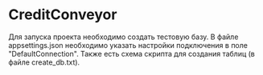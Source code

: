 # CreditConveyor

Для запуска проекта необходимо создать тестовую базу. В файле appsettings.json необходимо указать настройки подключения в поле "DefaultConnection". Также есть схема скрипта для создания таблиц (в файле create_db.txt).
